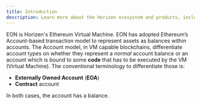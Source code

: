 ```yaml
---
title: Introduction
description: Learn more about the Horizen ecosystem and products, including Horizen EON, governance, and more.
---
```


<head>
  <title>Horizen Documentation</title>
</head>




EON is Horizen's Ethereum Virtual Machine. EON has adopted Ethereum’s Account-based transaction model to represent assets as balances within accounts. The Account model, in VM capable blockchains, differentiate account types on whether they represent a _normal_ account balance or an account which is bound to some **code** that has to be executed by the VM (Virtual Machine). The conventional terminology to differentiate those is: 
- **Externally Owned Account** (**EOA**) 
- **Contract** account


In both cases, the account has a balance.

